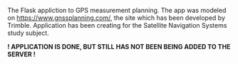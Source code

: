 The Flask appliction to GPS measurement planning. The app was modeled on https://www.gnssplanning.com/, the site which has been developed by Trimble.
Application has been creating for the Satellite Navigation Systems study subject.

<b>! APPLICATION IS DONE, BUT STILL HAS NOT BEEN  BEING ADDED TO THE SERVER !</b>

